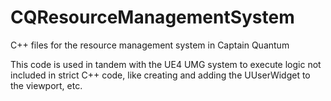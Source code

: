 # CQResourceManagementSystem
C++ files for the resource management system in Captain Quantum

This code is used in tandem with the UE4 UMG system to execute logic not included in strict C++ code, like creating and adding the UUserWidget to the viewport, etc.
